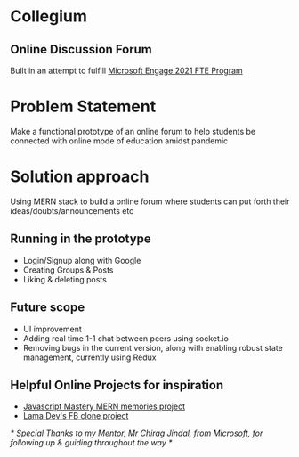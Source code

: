# Collegium
## Online Discussion Forum

Built in an attempt to fulfill [Microsoft Engage 2021 FTE Program](https://microsoft.acehacker.com/fte2021/)


# Problem Statement
Make a functional prototype of an online forum to help students be connected with online mode of education amidst pandemic

# Solution approach
Using MERN stack to build a online forum where students can put forth their ideas/doubts/announcements etc 

## Running in the prototype
-   Login/Signup along with Google 
-   Creating Groups & Posts
-   Liking & deleting posts

## Future scope
-   UI improvement
-   Adding real time 1-1 chat between peers using socket.io
-   Removing bugs in the current version, along with enabling robust state management, currently using Redux

## Helpful Online Projects for inspiration
- [Javascript Mastery MERN memories project](https://youtube.com/playlist?list=PL6QREj8te1P7VSwhrMf3D3Xt4V6_SRkhu)
- [Lama Dev's FB clone project](https://youtu.be/pFHyZvVxce0)

_* Special Thanks to my Mentor, Mr Chirag Jindal, from Microsoft, for following up & guiding throughout the way *_

